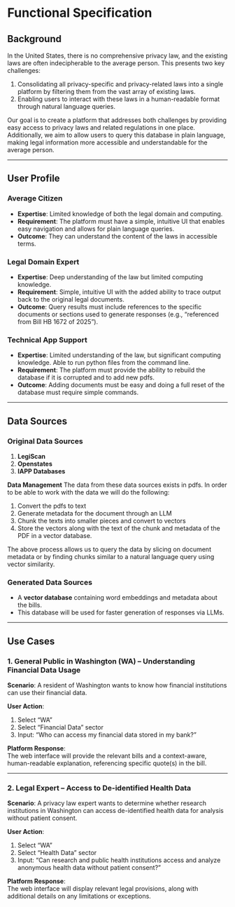 # Functional Specification

## Background
In the United States, there is no comprehensive privacy law, and the existing laws are often indecipherable to the average person. This presents two key challenges:

1. Consolidating all privacy-specific and privacy-related laws into a single platform by filtering them from the vast array of existing laws.  
2. Enabling users to interact with these laws in a human-readable format through natural language queries.

Our goal is to create a platform that addresses both challenges by providing easy access to privacy laws and related regulations in one place. Additionally, we aim to allow users to query this database in plain language, making legal information more accessible and understandable for the average person.

---

## User Profile

### Average Citizen
- **Expertise**: Limited knowledge of both the legal domain and computing.  
- **Requirement**: The platform must have a simple, intuitive UI that enables easy navigation and allows for plain language queries.  
- **Outcome**: They can understand the content of the laws in accessible terms.

### Legal Domain Expert
- **Expertise**: Deep understanding of the law but limited computing knowledge.  
- **Requirement**: Simple, intuitive UI with the added ability to trace output back to the original legal documents.  
- **Outcome**: Query results must include references to the specific documents or sections used to generate responses (e.g., “referenced from Bill HB 1672 of 2025”).

### Technical App Support
- **Expertise**: Limited understanding of the law, but significant computing knowledge. Able to run python files from the command line.
- **Requirement**: The platform must provide the ability to rebuild the database if it is corrupted and to add new pdfs.
- **Outcome**: Adding documents must be easy and doing a full reset of the database must require simple commands.

---

## Data Sources

### Original Data Sources
1. **LegiScan**  
2. **Openstates**  
3. **IAPP Databases**

**Data Management**
The data from these data sources exists in pdfs. In order to be able to work with the data we will do the following:
1. Convert the pdfs to text
2. Generate metadata for the document through an LLM
3. Chunk the texts into smaller pieces and convert to vectors
4. Store the vectors along with the text of the chunk and metadata of the PDF in a vector database. 

The above process allows us to query the data by slicing on document metadata or by finding chunks similar to a natural language query using vector similarity. 

### Generated Data Sources
- A **vector database** containing word embeddings and metadata about the bills.  
- This database will be used for faster generation of responses via LLMs.

---

## Use Cases

### 1. General Public in Washington (WA) – Understanding Financial Data Usage
**Scenario**: A resident of Washington wants to know how financial institutions can use their financial data.

**User Action**:
1. Select “WA”
2. Select “Financial Data” sector
3. Input: “Who can access my financial data stored in my bank?”

**Platform Response**:  
The web interface will provide the relevant bills and a context-aware, human-readable explanation, referencing specific quote(s) in the bill.

---

### 2. Legal Expert – Access to De-identified Health Data
**Scenario**: A privacy law expert wants to determine whether research institutions in Washington can access de-identified health data for analysis without patient consent.

**User Action**:
1. Select “WA”
2. Select “Health Data” sector
3. Input: “Can research and public health institutions access and analyze anonymous health data without patient consent?”

**Platform Response**:  
The web interface will display relevant legal provisions, along with additional details on any limitations or exceptions.

